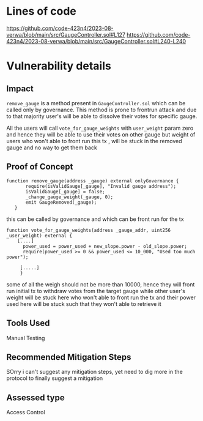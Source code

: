  # Lines of code

https://github.com/code-423n4/2023-08-verwa/blob/main/src/GaugeController.sol#L127
https://github.com/code-423n4/2023-08-verwa/blob/main/src/GaugeController.sol#L240-L240


# Vulnerability details

## Impact
`remove_gauge` is a method present in `GaugeController.sol` which can be called only by governance. This method is prone to frontrun attack and due to that majority user's will be able to dissolve their votes for specific gauge.

All the users will call `vote_for_gauge_weights` with `user_weight` param zero and hence they will be able to use their votes on other gauge but weight of users who won't able to front run this tx , will be stuck in the removed gauge and no way to get them back

## Proof of Concept
```solidity
function remove_gauge(address _gauge) external onlyGovernance {
       require(isValidGauge[_gauge], "Invalid gauge address");
       isValidGauge[_gauge] = false;
       _change_gauge_weight(_gauge, 0);
       emit GaugeRemoved(_gauge);
   }
```
this can be called by governance and which can be front run for the tx
```solidity
function vote_for_gauge_weights(address _gauge_addr, uint256 _user_weight) external {
    [....]
      power_used = power_used + new_slope.power - old_slope.power;
      require(power_used >= 0 && power_used <= 10_000, "Used too much power");

     [.....]
     }
```
some of all the weigh should not be more than 10000, hence they will front run initial tx to withdraw votes from the target gauge while other user's weight will be stuck here who won't able to front run the tx and their power used here will be stuck such that they won't able to retrieve it

## Tools Used

Manual Testing

## Recommended Mitigation Steps

SOrry i can't suggest any mitigation steps, yet need to dig more in the protocol to finally suggest a mitigation


## Assessed type

Access Control